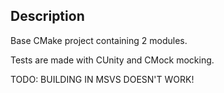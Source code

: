 ## Description

Base CMake project containing 2 modules.

Tests are made with CUnity and CMock mocking.

TODO: BUILDING IN MSVS DOESN'T WORK!